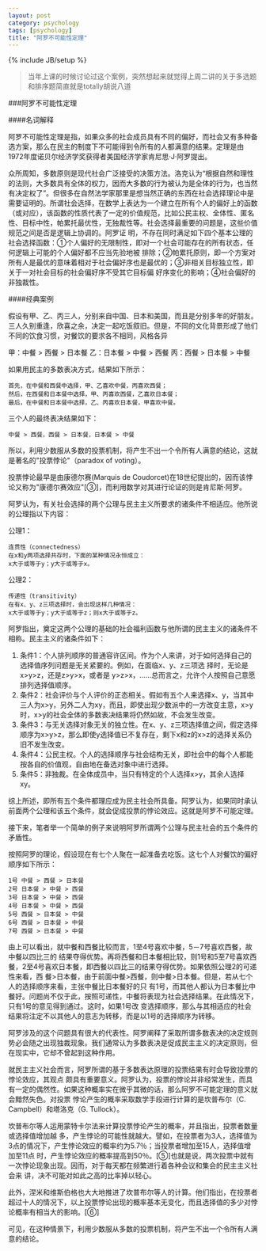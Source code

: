 ```yaml
---
layout: post
category: psychology
tags: [psychology]
title: "阿罗不可能性定理"
---
```


{% include JB/setup %}

> 当年上课的时候讨论过这个案例，突然想起来就觉得上周二讲的关于多选题和排序题简直就是totally胡说八道

###阿罗不可能性定理

####名词解释

阿罗不可能性定理是指，如果众多的社会成员具有不同的偏好，而社会又有多种备选方案，那么在民主的制度下不可能得到令所有的人都满意的结果。定理是由1972年度诺贝尔经济学奖获得者美国经济学家肯尼思·J·阿罗提出。

<!--more-->

众所周知，多数原则是现代社会广泛接受的决策方法。洛克认为“根据自然和理性的法则，大多数具有全体的权力，因而大多数的行为被认为是全体的行为，也当然有决定权了”。但很多在自然法学家那里是想当然正确的东西在社会选择理论中是需要证明的。所谓社会选择，在数学上表达为一个建立在所有个人的偏好上的函数（或对应），该函数的性质代表了一定的价值规范，比如公民主权、全体性、匿名性、目标中性，帕累托最优性，无独裁性等。社会选择最重要的问题是，这些价值规范之间是否是逻辑上协调的。阿罗证 明，不存在同时满足如下四个基本公理的社会选择函数：①个人偏好的无限制性，即对一个社会可能存在的所有状态，任何逻辑上可能的个人偏好都不应当先验地被 排除；②帕累托原则，即一个方案对所有人是最优的意味着相对于社会偏好序也是最优的；③非相关目标独立性，即关于一对社会目标的社会偏好序不受其它目标偏 好序变化的影响；④社会偏好的非独裁性。

####经典案例

假设有甲、乙、丙三人，分别来自中国、日本和美国，而且是分别多年的好朋友。三人久别重逢，欣喜之余，决定一起吃饭叙旧。但是，不同的文化背景形成了他们不同的饮食习惯，对餐饮的要求各不相同，风格各异

甲：中餐 > 西餐 > 日本餐
    乙：日本餐 > 中餐 > 西餐
    丙：西餐 > 日本餐 > 中餐

如果用民主的多数表决方式，结果如下所示：

    首先，在中餐和西餐中选择，甲、乙喜欢中餐，丙喜欢西餐；
    然后，在西餐和日本餐中选择，甲、丙喜欢西餐，乙喜欢日本餐；
    最后，在中餐和日本餐中选择，乙、丙喜欢日本餐，甲喜欢中餐。

三个人的最终表决结果如下：

    中餐 > 西餐，西餐 > 日本餐，日本餐 > 中餐

所以，利用少数服从多数的投票机制，将产生不出一个令所有人满意的结论，这就是著名的"投票悖论"（paradox of voting）。

投票悖论最早是由康德尔赛(Marquis de Coudorcet)在18世纪提出的，因而该悖论又称为"康德尔赛效应"[③]，而利用数学对其进行论证的则是肯尼斯·阿罗。

阿罗认为，有关社会选择的两个公理与民主主义所要求的诸条件不相适应。他所说的公理指以下内容：

公理1：

    连贯性（connectedness）
    在x和y两项选择共存时，下面的某种情况永恒成立：
    x大于或等于y；y大于或等于x。

公理2：

    传递性（transitivity）
    在有x、y、z三项选择时，会出现这样几种情况：
    x大于或等于y；y大于或等于z；则x大于或等于z。

阿罗指出，奠定这两个公理的基础的社会福利函数与他所谓的民主主义的诸条件不相称。民主主义的诸条件如下：
1. 条件1：个人排列顺序的普通容许区间。作为个人来讲，对于如何选择自己的选择值序列问题是无关紧要的。例如，在面临x、y、z三项选 择时，无论是x&gt;y&gt;z，还是z&gt;y&gt;x，或者是 y&gt;z&gt;x，......总而言之，允许个人按照自己意愿排列选择值顺序。
2. 条件2：社会评价与个人评价的正态相关。假如有五个人来选择x、y，当其中三人为x&gt;y，另外二人为xy，而且，即使出现少数派中的一方改变主意，x&gt;y时，x&gt;y的社会全体的多数表决结果将仍然如故，不会发生改变。
3. 条件3：与无关选择对象无关的独立性。在x、y、z三项选择值之间，假定选择顺序为x&gt;y&gt;z，那么即使y选择值已不复存在，剩下x和z的x&gt;z的选择关系仍旧不发生改变。
4. 条件4：公民主权。个人的选择顺序与社会结构无关，即社会中的每个人都能按各自的价值观，自由地在备选对象中进行选择。
5. 条件5：非独裁。在全体成员中，当只有特定的个人选择x&gt;y，其余人选择xy。

综上所述，即所有五个条件都理应成为民主社会所具备。阿罗认为，如果同时承认前面两个公理和该五个条件，就会促成投票的悖论效应。这就是阿罗不可能定理。

接下来，笔者举一个简单的例子来说明阿罗所谓两个公理与民主社会的五个条件的矛盾性。

按照阿罗的理论，假设现在有七个人聚在一起准备去吃饭。这七个人对餐饮的偏好顺序如下所示：

    1号 中餐 > 西餐 > 日本餐
    2号 日本餐 > 中餐 > 西餐
    3号 日本餐 > 中餐 > 西餐
    4号 日本餐 > 中餐 > 西餐
    5号 西餐 > 日本餐 > 中餐
    6号 西餐 > 日本餐 > 中餐
    7号 西餐 > 日本餐 > 中餐

由上可以看出，就中餐和西餐比较而言，1至4号喜欢中餐，5－7号喜欢西餐，故中餐以四比三的 结果夺得优势。再将西餐和日本餐相比较，则1号和5至7号喜欢西餐，2至4号喜欢日本餐，即西餐以四比三的结果夺得优势。如果依照公理2的可递性来看，西 餐&gt;日本餐，由于前面中餐&gt;西餐，则中餐&gt;日本餐。但是，若从七个人的选择顺序来看，主张中餐比日本餐好的只 有1号，而其他人都认为日本餐比中餐好。问题尚不仅于此，按照可递性，中餐将表现为社会选择结果。在此情况下，只有1号的意见得到通过。这时，如果1号改 变选择顺序，那么与其相适应的社会结果将注定不以其他人的意志为转移，而是以1号的选择顺序为转移。

阿罗涉及的这个问题具有很大的代表性。阿罗阐释了采取所谓多数表决的决定规则势必会随之出现独裁现象。我们通常认为多数表决是促成民主主义的决定原则，但在现实中，它却不曾起到这种作用。

就民主主义社会而言，阿罗所谓的基于多数表达原理的投票结果有时会导致投票的悖论效应，其观点 颇具有重要意义。阿罗认为，投票的悖论并非经常发生，而具有一定的偶然性。如果这种概率实在微乎其微的话，那么阿罗不可能定理的意义就会黯然失色。对投票 悖论产生的概率采取数学手段进行计算的是坎普布尔（C. Campbell）和塔洛克（G. Tullock）。

坎普布尔等人运用蒙特卡尔法来计算投票悖论产生的概率，并且指出，投票者数量或选择值增加越 多，产生悖论的可能性就越大。譬如，在投票者为3人，选择值为3点的情况下，产生悖论效应的概率约为5.7％；当投票者增加至15人，选择值增加至11点 时，产生悖论效应的概率提高到50％。[⑤]也就是说，两次投票中就有一次悖论现象出现。因而，对于每天都在频繁进行着各种会议和集会的民主主义社会来 讲，决不可能对如此之高的比率掉以轻心。

此外，涅米和维斯伯格也大大地推进了坎普布尔等人的计算。他们指出，在投票者超过十人的情况下，以上投票悖论出现的概率基本无变化，而且选择值的多少对悖论概率有相当大的影响。[⑥]

可见，在这种情景下，利用少数服从多数的投票机制，将产生不出一个令所有人满意的结论。
